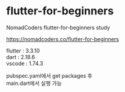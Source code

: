 # flutter-for-beginners

NomadCoders flutter-for-beginners study
  
https://nomadcoders.co/flutter-for-beginners  
  
flutter : 3.3.10  
dart :  2.18.6  
vscode : 1.74.3  
  
pubspec.yaml에서 get packages 후  
main.dart에서 실행 가능  
